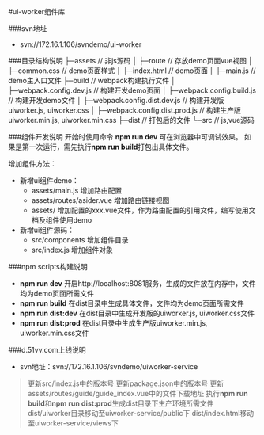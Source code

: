 #ui-worker组件库

###svn地址
* svn://172.16.1.106/svndemo/ui-worker

###目录结构说明
    ├─assets    // 非js源码
    │    ├─route       // 存放demo页面vue视图
    │    ├─common.css  // demo页面样式
    │    ├─index.html  // demo页面
    │    ├─main.js     // demo主入口文件
    ├─build     // webpack构建执行文件
    │    ├─webpack.config.dev.js         // 构建开发demo页面
    │    ├─webpack.config.build.js       // 构建开发demo文件
    │    ├─webpack.config.dist.dev.js    // 构建开发版uiworker.js, uiworker.css
    │    ├─webpack.config.dist.prod.js   // 构建生产版uiworker.min.js, uiworker.min.css
    ├─dist     // 打包后的文件
    └─src      // js,vue源码


###组件开发说明
开始时使用命令 **npm run dev** 可在浏览器中可调试效果。
如果是第一次运行，需先执行**npm run build**打包出具体文件。

增加组件方法：
* 新增ui组件demo：
    * assets/main.js 增加路由配置
    * assets/routes/asider.vue 增加路由链接视图
    * assets/ 增加配置的xxx.vue文件，作为路由配置的引用文件，编写使用文档及组件使用demo
* 新增ui组件源码：
    * src/components 增加组件目录
    * src/index.js 增加组件对象


###npm scripts构建说明
* **npm run dev** 开启http://localhost:8081服务，生成的文件放在内存中，文件均为demo页面所需文件
* **npm run build** 在dist目录中生成具体文件，文件均为demo页面所需文件
* **npm run dist:dev** 在dist目录中生成开发版的uiworker.js, uiworker.css文件
* **npm run dist:prod** 在dist目录中生成生产版uiworker.min.js, uiworker.min.css文件
    

###d.51vv.com上线说明
* svn地址：svn://172.16.1.106/svndemo/uiworker-service
> 更新src/index.js中的版本号
> 更新package.json中的版本号
> 更新assets/routes/guide/guide_index.vue中的文件下载地址
> 执行**npm run build**和**npm run dist:prod**生成dist目录下生产环境所需文件
> dist/uiworker目录移动至uiworker-service/public下
> dist/index.html移动至uiworker-service/views下
